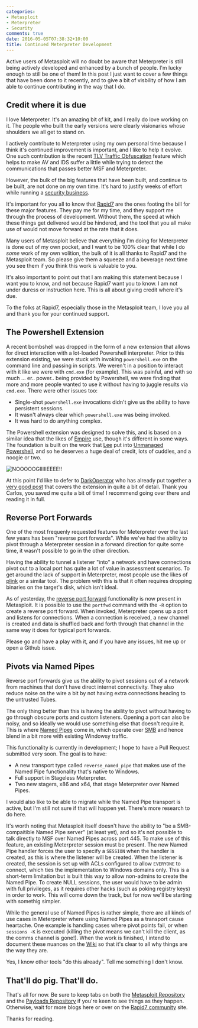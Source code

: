 ```yaml
---
categories:
- Metasploit
- Meterpreter
- Security
comments: true
date: 2016-05-05T07:38:32+10:00
title: Continued Meterpreter Development
---
```


Active users of Metasploit will no doubt be aware that Meterpreter is still being actively developed and enhanced by a bunch of people. I'm lucky enough to still be one of them! In this post I just want to cover a few things that have been done to it recently, and to give a bit of visbility of how I am able to continue contributing in the way that I do.

<!--more-->

## Credit where it is due

I love Meterpreter. It's an amazing bit of kit, and I really do love working on it. The people who built the early versions were clearly visionaries whose shoulders we all get to stand on.

I actively contribute to Meterpreter using my own personal time because I think it's continued improvement is important, and I like to help it evolve. One such contribution is the recent [TLV Traffic Obfuscation][] feature which helps to make AV and IDS suffer a little while trying to detect the communications that passes better MSF and Meterpreter.

However, the bulk of the big features that have been built, and continue to be built, are not done on my own time. It's hard to justify weeks of effort while running a [security business][bb].

It's important for you all to know that [Rapid7][] are the ones footing the bill for these major features. They pay me for my time, and they support me through the process of development. Without them, the speed at which these things get delivered would be hindered, and the tool that you all make use of would not move forward at the rate that it does.

Many users of Metasploit believe that everything I'm doing for Meterpreter is done out of my own pocket, and I want to be 100% clear that while I do _some_ work of my own volition, the bulk of it is all thanks to Rapid7 and the Metasploit team. So please give them a squeeze and a beverage next time you see them if you think this work is valuable to you.

It's also important to point out that I am making this statement because I want you to know, and not because Rapid7 want you to know. I am not under duress or instruction here. This is all about giving credit where it's due.

To the folks at Rapid7, especially those in the Metasploit team, I love you all and thank you for your continued support.

## The Powershell Extension

A recent bombshell was dropped in the form of a new extension that allows for direct interaction with a lot-loaded Powershell interpreter. Prior to this extension existing, we were stuck with invoking `powershell.exe` on the command line and passing in scripts. We weren't in a position to interact with it like we were with `cmd.exe` (for example). This was painful, and with so much ... er.. power.. being provided by Powershell, we were finding that more and more people wanted to use it without having to juggle results via `cmd.exe`. There were other issues too:

* Single-shot `powershell.exe` invocations didn't give us the ability to have persistent sessions.
* It wasn't always clear which `powershell.exe` was being invoked.
* It was hard to do anything complex.

The Powershell extension was designed to solve this, and is based on a similar idea that the likes of [Empire][] use, though it's different in some ways. The foundation is built on the work that [Lee][] put into [Unmanaged Powershell][], and so he deserves a huge deal of credit, lots of cuddles, and a noogie or two.

![NOOOOOGIIIIIEEEE!!](/uploads/2016/05/ace-ventura-noogie.jpg)

At this point I'd like to defer to [DarkOperator][] who has already put together a [very good post][darkoperator-powershell-post] that covers the extension in quite a bit of detail. Thank you Carlos, you saved me quite a bit of time! I recommend going over there and reading it in full.

## Reverse Port Forwards

One of the most frequenly requested features for Meterpreter over the last few years has been "reverse port forwards". While we've had the ability to pivot through a Meterpreter session in a forward direction for quite some time, it wasn't possible to go in the other direction.

Having the ability to tunnel a listener "into" a network and have connections pivot out to a local port has quite a lot of value in assessment scenarios. To get around the lack of support in Meterpreter, most people use the likes of [plink][] or a similar tool. The problem with this is that it often requires dropping binaries on the target's disk, which isn't ideal.

As of yesterday, the [reverse port forward][] functionality is now present in Metasploit. It is possible to use the `portfwd` command with the `-R` option to create a reverse port forward. When invoked, Meterpreter opens up a port and listens for connections. When a connection is received, a new channel is created and data is shuffled back and forth through that channel in the same way it does for typical port forwards.

Please go and have a play with it, and if you have any issues, hit me up or open a Github issue.

## Pivots via Named Pipes

Reverse port forwards give us the ability to pivot sessions out of a network from machines that don't have direct internet connectivity. They also reduce noise on the wire a bit by not having extra connections heading to the untrusted Tubes.

The only thing better than this is having the ability to pivot without having to go through obscure ports and custom listeners. Opening a port can also be noisy, and so ideally we would use something else that doesn't require it. This is where [Named Pipes][] come in, which operate over [SMB][] and hence blend in a bit more with existing Windowsy traffic.

This functionality is currently in development; I hope to have a Pull Request submitted very soon. The goal is to have:

* A new transport type called `reverse_named_pipe` that makes use of the Named Pipe functionality that's native to Windows.
* Full support in Stageless Meterpreter.
* Two new stagers, x86 and x64, that stage Meterpreter over Named Pipes.

I would also like to be able to migrate while the Named Pipe transport is active, but I'm still not sure if that will happen yet. There's more research to do here.

It's worth noting that Metasploit itself doesn't have the ability to "be a SMB-compaitible Named Pipe server" (at least yet), and so it's not possible to talk directly to MSF over Named Pipes across port 445. To make use of this feature, an existing Meterpreter session must be present. The new Named Pipe handler forces the user to specify a `SESSION` when the handler is created, as this is where the listener will be created. When the listener is created, the session is set up with ACLs configured to allow `EVERYONE` to connect, which ties the implementation to Windows domains only. This is a short-term limitation but is built this way to allow non-admins to create the Named Pipe. To create NULL sessions, the user would have to be admin with full privileges, as it requires other hacks (such as poking registry keys) in order to work. This will come down the track, but for now we'll be starting with somethig simpler.

While the general use of Named Pipes is rather simple, there are all kinds of use cases in Meterpreter where using Named Pipes as a transport cause heartache. One example is handling cases where pivot points fail, or when `sessions -K` is executed (killing the pivot means we can't kill the client, as the comms channel is gone!). When the work is finished, I intend to document these nuances on the [Wiki][] so that it's clear to all why things are the way they are.

Yes, I know other tools "do this already". Tell me something I don't know.

## That'll do pig. That'll do.

That's all for now. Be sure to keep tabs on both the [Metasploit Repository][] and the [Payloads Repository][] if you're keen to see things as they happen. Otherwise, wait for more blogs here or over on the [Rapid7 community][] site.

Thanks for reading.


  [TLV Traffic Obfuscation]: /posts/tlv-traffic-obfuscation/
  [bb]: https://beyondbinary.io/
  [Rapid7]: https://www.rapid7.com/
  [Empire]: http://www.powershellempire.com/
  [Lee]: https://twitter.com/tifkin_
  [Unmanaged Powershell]: https://github.com/leechristensen/UnmanagedPowerShell
  [noogie]: https://www.urbandictionary.com/define.php?term=noogie
  [DarkOperator]: https://twitter.com/Carlos_Perez
  [darkoperator-powershell-post]: http://www.darkoperator.com/blog/2016/4/2/meterpreter-new-windows-powershell-extension
  [plink]: http://www.chiark.greenend.org.uk/~sgtatham/putty/download.html
  [reverse port forward]: https://github.com/rapid7/metasploit-framework/pull/6753
  [Named Pipes]: https://msdn.microsoft.com/en-us/library/windows/desktop/aa365590(v=vs.85).aspx
  [SMB]: https://en.wikipedia.org/wiki/Server_Message_Block
  [Wiki]: https://github.com/rapid7/metasploit-framework/wiki
  [Metasploit Repository]: https://github.com/rapid7/metasploit-framework
  [Payloads Repository]: https://github.com/rapid7/metasploit-payloads
  [Rapid7 community]: https://community.rapid7.com/welcome

